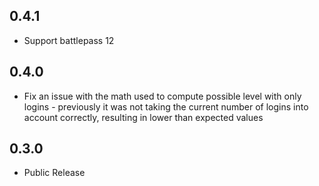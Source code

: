 ## 0.4.1
- Support battlepass 12

## 0.4.0
- Fix an issue with the math used to compute possible level with only logins - previously it was not taking the current number of logins into account correctly, resulting in lower than expected values

## 0.3.0
- Public Release